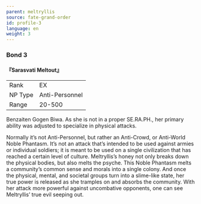 ```yaml
---
parent: meltryllis
source: fate-grand-order
id: profile-3
language: en
weight: 3
---
```


### Bond 3

#### 『Sarasvati Meltout』

<table>
  <tr><td>Rank</td><td>EX</td></tr>
  <tr><td>NP Type</td><td>Anti-Personnel</td></tr>
  <tr><td>Range</td><td>20-500</td></tr>
</table>

Benzaiten Gogen Biwa.
As she is not in a proper SE.RA.PH., her primary ability was adjusted to specialize in physical attacks.

Normally it’s not Anti-Personnel, but rather an Anti-Crowd, or Anti-World Noble Phantasm.
It’s not an attack that’s intended to be used against armies or individual soldiers; it is meant to be used on a single civilization that has reached a certain level of culture. Meltryllis’s honey not only breaks down the physical bodies, but also melts the psyche.
This Noble Phantasm melts a community’s common sense and morals into a single colony. And once the physical, mental, and societal groups turn into a slime-like state, her true power is released as she tramples on and absorbs the community.
With her attack more powerful against uncombative opponents, one can see Meltryllis’ true evil seeping out.
